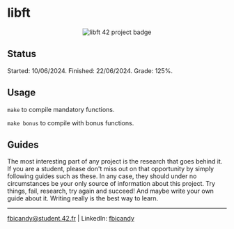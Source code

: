 # libft

<p align="center">
  <img src="https://github.com/FreddyBicandy50/42draft/blob/main/42_badges/libfte.png?raw=true" alt="libft 42 project badge"/>
</p>

## Status
Started: 10/06/2024.
Finished: 22/06/2024.
Grade: 125%.

## Usage
``make`` to compile mandatory functions.

``make bonus`` to compile with bonus functions.

## Guides

The most interesting part of any project is the research that goes behind it. If you are a student, please don't miss out on that opportunity by simply following guides such as these. In any case, they should under no circumstances be your only source of information about this project. Try things, fail, research, try again and succeed! And maybe write your own guide about it. Writing really is the best way to learn.

---
fbicandy@student.42.fr | LinkedIn: [fbicandy](https://www.linkedin.com/in/freddy-bicandy/)
